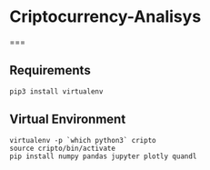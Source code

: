 # Criptocurrency-Analisys
===

Requirements
---
```
pip3 install virtualenv
```
Virtual Environment
---
```
virtualenv -p `which python3` cripto
source cripto/bin/activate
pip install numpy pandas jupyter plotly quandl
```

